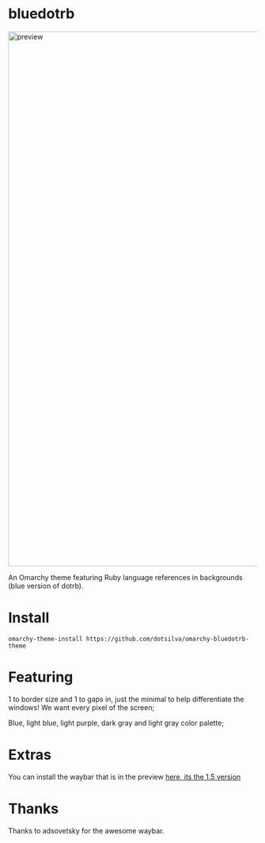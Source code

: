# bluedotrb

<img width="1921" height="1081" alt="preview" src="https://github.com/user-attachments/assets/cff0af60-ab97-4804-8c27-e329538970f7" />


An Omarchy theme featuring Ruby language references in backgrounds (blue version of dotrb).

# Install

```
omarchy-theme-install https://github.com/dotsilva/omarchy-bluedotrb-theme
```

# Featuring

1 to border size and 1 to gaps in, just the minimal to help differentiate the windows! We want every pixel of the screen;

Blue, light blue, light purple, dark gray and light gray color palette;

# Extras

You can install the waybar that is in the preview [here, its the 1.5 version](https://github.com/adsovetzky/Adsovetzky-Omarchy-s-Waybar)

# Thanks

Thanks to adsovetsky for the awesome waybar.
